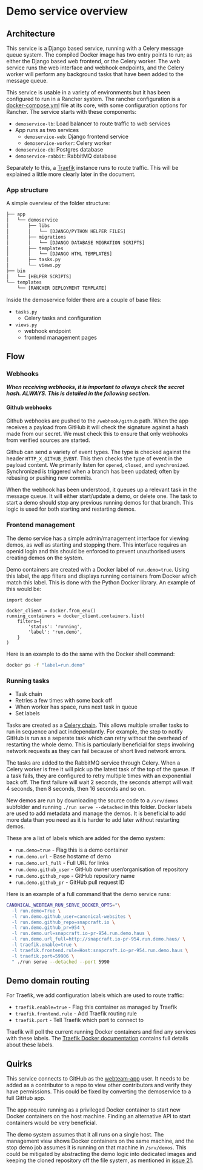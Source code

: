 # Demo service overview

## Architecture

This service is a Django based service, running with a Celery message queue system. The compiled Docker image has two entry points to run; as either the Django based web frontend, or the Celery worker. The web service runs the web interface and webhook endpoints, and the Celery worker will perform any background tasks that have been added to the message queue.

This service is usable in a variety of environments but it has been configured to run in a Rancher system. The rancher configuration is a [docker-compose.yml](./templates/demoservice/0/docker-compose.yml) file at its core, with some configuration options for Rancher. The service starts with these components:

- `demoservice-lb`: Load balancer to route traffic to web services
- App runs as two services
  - `demoservice-web`: Django frontend service
  - `demoservice-worker`: Celery worker
- `demoservice-db`: Postgres database
- `demoservice-rabbit`: RabbitMQ database

Separately to this, a [Traefik](https://traefik.io/) instance runs to route traffic. This will be explained a little more clearly later in the document.

### App structure

A simple overview of the folder structure:

```sh
├── app
│   └── demoservice
│       ├── libs
│       │   └── [DJANGO/PYTHON HELPER FILES]
│       ├── migrations
│       │   └── [DJANGO DATABASE MIGRATION SCRIPTS]
│       ├── templates
│       │   └── [DJANGO HTML TEMPLATES]
│       ├── tasks.py
│       └── views.py
├── bin
│   └── [HELPER SCRIPTS]
└── templates
    └── [RANCHER DEPLOYMENT TEMPLATE]
```

Inside the demoservice folder there are a couple of base files:

- `tasks.py`
  - Celery tasks and configuration
- `views.py`
  - webhook endpoint
  - frontend management pages

## Flow

### Webhooks

_**When receiving webhooks, it is important to always check the secret hash. ALWAYS. This is detailed in the following section.**_

#### Github webhooks

Github webhooks are pushed to the `/webhook/github` path. When the app receives a payload from GitHub it will check the signature against a hash made from our secret. We must check this to ensure that only webhooks from verified sources are started.

Github can send a variety of event types. The type is checked against the header `HTTP_X_GITHUB_EVENT`. This then checks the type of event in the payload content. We primarily listen for `opened`, `closed`, and `synchronized`. Synchronized is triggered when a branch has been updated; often by rebasing or pushing new commits.

When the webhook has been understood, it queues up a relevant task in the message queue. It will either start/update a demo, or delete one. The task to start a demo should stop any previous running demos for that branch. This logic is used for both starting and restarting demos.

### Frontend management

The demo service has a simple admin/management interface for viewing demos, as well as starting and stopping them. This interface requires an openid login and this should be enforced to prevent unauthorised users creating demos on the system.

Demo containers are created with a Docker label of `run.demo=true`. Using this label, the app filters and displays running containers from Docker which match this label. This is done with the Python Docker library. An example of this would be:

```python3
import docker

docker_client = docker.from_env()
running_containers = docker_client.containers.list(
    filters={
        'status': 'running',
        'label': 'run.demo',
    }
)
```

Here is an example to do the same with the Docker shell command:

```sh
docker ps -f "label=run.demo"
```

### Running tasks

- Task chain
- Retries a few times with some back off
- When worker has space, runs next task in queue
- Set labels

Tasks are created as a [Celery chain](http://docs.celeryproject.org/en/latest/userguide/canvas.html#chains). This allows multiple smaller tasks to run in sequence and act independantly. For example, the step to notify GitHub is run as a seperate task which can retry without the overhead of restarting the whole demo. This is particularly beneficial for steps involving network requests as they can fail because of short lived network errors.

The tasks are added to the RabbitMQ service through Celery. When a Celery worker is free it will pick up the latest task of the top of the queue. If a task fails, they are configured to retry multiple times with an exponential back off. The first failure will wait 2 seconds, the seconds attempt will wait 4 seconds, then 8 seconds, then 16 seconds and so on.

New demos are run by downloading the source code to a `/srv/demos` subfolder and running `./run serve --detached` in this folder. Docker labels are used to add metadata and manage the demos. It is beneficial to add more data than you need as it is harder to add later without restarting demos.

These are a list of labels which are added for the demo system:

- `run.demo=true` - Flag this is a demo container
- `run.demo.url` - Base hostame of demo
- `run.demo.url_full` - Full URL for links
- `run.demo.github_user` - GitHub owner user/organisation of repository
- `run.demo.github_repo` - GitHub repository name
- `run.demo.github_pr` - GitHub pull request ID

Here is an example of a full command that the demo service runs:

```sh
CANONICAL_WEBTEAM_RUN_SERVE_DOCKER_OPTS="\
  -l run.demo=True \
  -l run.demo.github_user=canonical-websites \
  -l run.demo.github_repo=snapcraft.io \
  -l run.demo.github_pr=954 \
  -l run.demo.url=snapcraft.io-pr-954.run.demo.haus \
  -l run.demo.url_full=http://snapcraft.io-pr-954.run.demo.haus/ \
  -l traefik.enable=true \
  -l traefik.frontend.rule=Host:snapcraft.io-pr-954.run.demo.haus \
  -l traefik.port=59906 \
  " ./run serve --detached --port 5990
```

## Demo domain routing

For Traefik, we add configuration labels which are used to route traffic:

- `traefik.enable=true` - Flag this container as managed by Traefik
- `traefik.frontend.rule` - Add Traefik routing rule
- `traefik.port` - Tell Traefik which port to connect to

Traefik will poll the current running Docker containers and find any services with these labels. The [Traefik Docker documentation](https://docs.traefik.io/configuration/backends/docker/#labels-overriding-default-behavior) contains full details about these labels.

## Quirks

This service connects to GitHub as the [webteam-app](https://github.com/webteam-app) user. It needs to be added as a contributor to a repo to view other contributors and verify they have permissions. This could be fixed by converting the demoservice to a full GitHub app.

The app require running as a privileged Docker container to start new Docker containers on the host machine. Finding an alternative API to start containers would be very beneficial.

The demo system assumes that it all runs on a single host. The management view shows Docker containers on the same machine, and the stop demo job assumes it is running on that machine in `/srv/demos`. This could be mitigated by abstracting the demo logic into dedicated images and keeping the cloned repository off the file system, as mentioned in [issue 21](https://github.com/canonical-webteam/demoservice/issues/21).
